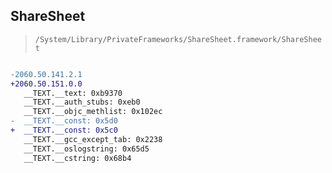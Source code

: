 ## ShareSheet

> `/System/Library/PrivateFrameworks/ShareSheet.framework/ShareSheet`

```diff

-2060.50.141.2.1
+2060.50.151.0.0
   __TEXT.__text: 0xb9370
   __TEXT.__auth_stubs: 0xeb0
   __TEXT.__objc_methlist: 0x102ec
-  __TEXT.__const: 0x5d0
+  __TEXT.__const: 0x5c0
   __TEXT.__gcc_except_tab: 0x2238
   __TEXT.__oslogstring: 0x65d5
   __TEXT.__cstring: 0x68b4

```
